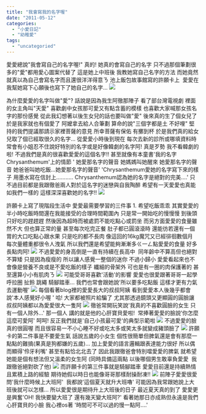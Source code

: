 ```yaml
---
title: "我會寫我的名字喔"
date: "2011-05-12"
categories: 
  - "小愛日記"
  - "幼稚愛"
tags: 
  - "uncategoried"
---
```


愛愛總說"我會寫自己的名字喔!" 真的! 她真的會寫自己的名字 只不過那個筆劃很多的"愛"都用愛心圖案代替了 這是她上中班後 我教她寫自己名字的方法 而她竟然就真以為自己會寫名字而且還很洋洋得意ㄋ 池上飯包故事館寫的許願卡上  愛愛在我幫她寫下心願後也寫下了她自己的名字... ![](images/5711642329_fc7d5de233.jpg) 

為什麼愛愛的名字叫做"愛"? 話說是因為我生阿徹那陣子 看了部台灣電視劇 裡面的女主角叫"天愛" 喜歡劇中女孩那可愛又有點含蓄的模樣 也喜歡大家喊那女孩名字的那份感覺 從此我幻想著以後生女兒的話也要叫做"愛" 後來真的生了個女兒了 於是我家就也有個愛了 阿嬤拿去給人合筆劃 算命的說"三個字都是土 不好哩" 堅持的我們提議那請示家裡菩薩的意見 所幸菩薩有保佑 有擲到杯 於是我們真的給女兒取了個已經取很久的名字... 從愛愛小時後到現在 每次去新的診所或哪填資料時 常會有小姐忍不住說好特別的名字或是好像韓劇的名字阿! 真是歹勢 我不看韓劇的啦! 不過我們是真的很喜歡愛愛的這個名字!! 甚至就像有本童書'我的名字Chrysanthemum'上的情節 ' 她愛那名字的聲音 她媽媽叫她醒來 她愛那名字的聲音 她爸爸叫她吃飯...她愛那名字的聲音' 'Chrysanthemum愛她的名字寫下來的樣子 用墨水寫在信封上........... Chrysanthemum認為她的名字是絕對的完美....' 只不過目前都是我跟徹爸兩人對於這名字的迷戀與自我陶醉 希望有一天愛愛也真能如我們一樣的 這樣深深喜歡她的名字!! ![](images/5712186126_c37b9f2bc9.jpg) 

許願卡上寫了現階段生活中 愛愛最需要學習的三件事 1. 希望吃飯乖乖 其實愛愛的半小時吃飯時間還在我能接受的合理時間範圍內 只是常一開始吃的慢慢慢 到後頭只好吃的趕趕趕 然後因為超時而被處罰不能吃點心或罰坐 而另方面愛愛的食量雖然不大 但也算正常的量 甚至每次吃完正餐 肚子都已圓滾滾時 還能彷若還有一個胃的大口吃點心跟水果 只是吃的都不長肉 像這回的16kg魔咒又已經徘徊數個月 每次量體重都很令人洩氣 所以我們還是希望能夠漸漸多ㄍ一ㄥ點愛愛的食量 好多長點肉阿! ![](images/5712214896_e52f4c5643.jpg) 不過愛愛的身高倒是一直有持續在長高中  同年齡中不算高但也絕對不算矮 只是因為瘦瘦的 所以讓人感覺一整個的迷你 不過小歸小 愛愛看起來也不會像是營養不良或是不愛吃飯的樣子 纖細的骨架外 可也是有一圈的肉保護著的 甚至還算小小有肌肉ㄋ ![](images/5712214764_cc23284129.jpg) 可能受哥哥喜歡'活動'的影響 愛愛也很愛跟著哥哥一起學呼拉圈 扯鈴 跳繩 騎腳踏車... 我們也常會跟她說'所以要多吃點飯 這樣才更有力氣去運動喔' ![](images/5712214482_5aa4c7ea3d.jpg) 每個看著blog裡的愛愛長大的叔叔阿姨 看到愛愛本人後幾乎都會說'本人感覺好小喔 ' 哈! 大家都被照片給騙了 尤其那透過鏡頭又更顯圓的圓臉讓叔叔阿姨都以為愛愛很大一隻阿 ![](images/5711642939_fd85ed21b3.jpg) 徹爸常開玩笑說'我真的不喜歡圓臉的女生 只有一個人除外...' 那一個人 講的就是他的心肝寶貝愛啦!  常捧著愛愛的臉說'你怎麼這麼可愛阿' 呵呵! 反正我們就是'自己小孩最可愛'的典型示範啦 ![](images/5712203052_f795a55388.jpg) 不過愛愛的臉真的很圓喔 而且很容易一不小心睡不好或吃太多或笑太多就變成豬頭臉了 ![](images/5711639833_b82984d5ab.jpg) 許願卡的第二件事是不要愛生氣 話說五歲的小女生 個性很簡單但脾氣還是會有那麼一點點的難搞(果真是狗都嫌的五歲)... 加上愛愛的語言邏輯跟表達能力很好 所以偶而顯得'伶牙利嘴' 甚至有點恰北北去了 因此我跟徹爸會特別噹愛愛的脾氣 就希望她能是個有想法但又溫柔的女生阿 (同時具備這兩點 以後哪個男生敢辜負愛愛  我跟徹爸絕對砍了他) ![](images/5712202518_79e4f2a313.jpg) 而許願卡的第三件事就是騎腳踏車 愛愛目前還是持續熱情且累積上路的經驗 期待她假以時日也能像哥哥那樣耐操耐凍!! ![](images/5711639049_442758e5a0.jpg) 前陣子愛愛很愛問'我什麼時候上大班阿'  我都說'這個夏天就升大班嚕' 可能因為我常跟她說上大班後就可以怎樣... 所以愛愛很是期待升上大班後的日子 最近夏天真的到了 愛愛更是興奮'OH! 我快要變大班了 還有幾天變大班阿?' 看著她那日亦成熟但永遠是我們心肝寶貝的小臉 我心裡os著 '時間可不可以過的慢一點阿....'
